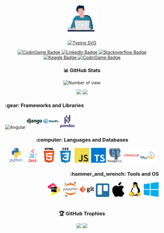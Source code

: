 <div align="center">
  <img src="https://github.com/mendrika261/mendrika261/blob/0295249c0c8a2b47f4cb089603dcd376bae18971/image.png" width="100"/>

[![Typing SVG](https://readme-typing-svg.herokuapp.com?font=Fira+Code&weight=500&size=18&duration=3000&pause=1000&center=true&vCenter=true&width=700&height=40&lines=Hi+%F0%9F%98%80!+I'm+Mendrika+from+Madagascar;Feel+free+to+explore+my+projects+%F0%9F%A7%AD;Reach+out+for+any+collaborations+%F0%9F%91%A5.+)](https://git.io/typing-svg)
  
  <div>
    <a href="https://m.me/ramialison.mendrika">
      <img src="https://img.shields.io/badge/Messenger-006AFF?logo=messenger&logoColor=white" alt="CodinGame Badge"/>
    </a>
    <a href="https://www.linkedin.com/in/mendrika-ramialison/">
      <img src="https://img.shields.io/badge/LinkedIn-blue?logo=linkedin&logoColor=white" alt="LinkedIn Badge"/>
    </a>
    <a href="https://stackoverflow.com/users/20838884/mendrika261">
      <img src="https://img.shields.io/badge/-Stackoverflow-FE7A16?logo=stack-overflow&logoColor=white" alt="Stackoverflow Badge"/>
    </a>
    <a href="https://www.kaggle.com/mendrikaramialison">
      <img src="https://img.shields.io/badge/Kaggle-20BEFF?logo=kaggle&logoColor=white" alt="Kaggle Badge"/>
    </a>
    <a href="https://www.codingame.com/profile/e450782bf1927d09b7dc86c74b01ceff9245684">
      <img src="https://img.shields.io/badge/CodinGame-ffd200?logo=codingame&logoColor=black" alt="CodinGame Badge"/>
    </a>
  </div>
  
</div>

<div align="center">
  <h3>📊 GitHub Stats</h3>

  <img src="https://komarev.com/ghpvc/?username=mendrika261&color=red&style=flat" alt="Number of view"/>

[![](https://github-readme-streak-stats.herokuapp.com/?user=mendrika261&theme=dracula&hide_border=false#gh-dark-mode-only)](https://github-readme-streak-stats.herokuapp.com/?user=mendrika261&theme=tokyonight&hide_border=false#gh-dark-mode-only)
[![](https://github-readme-streak-stats.herokuapp.com/?user=mendrika261&theme=adluin#gh-light-mode-only)](https://github-readme-streak-stats.herokuapp.com/?user=mendrika261&theme=tokyolight&hide_border=false#gh-light-mode-only)

</div>

<div>
  <div align="left">
    <h3>:gear: Frameworks and  Libraries</h3>
    <img src="https://angular.io/assets/images/logos/angular/angular.svg" title="Angular" alt="Angular" width="50" height="50"/>
    <img src="https://github.com/devicons/devicon/blob/master/icons/django/django-plain-wordmark.svg" title="Django" alt="Django" width="50" height="50"/>
    <img src="https://github.com/devicons/devicon/blob/master/icons/numpy/numpy-original-wordmark.svg" title="Numpy" alt="Numpy" width="50" height="50"/>
    <img src="https://github.com/devicons/devicon/blob/master/icons/pandas/pandas-original-wordmark.svg" title="Pandas" alt="Pandas" width="50" height="50"/>
  </div>
  <div align="center">
    <h3>:computer: Languages and Databases</h3>
    <img src="https://github.com/devicons/devicon/blob/master/icons/python/python-original-wordmark.svg" title="Python" alt="Python" width="50" height="50"/>
    <img src="https://github.com/devicons/devicon/blob/master/icons/java/java-original-wordmark.svg" title="Java" alt="Java" width="50" height="50"/>
    <img src="https://github.com/devicons/devicon/blob/master/icons/html5/html5-original-wordmark.svg" title="Java" alt="Java" width="50" height="50"/>
    <img src="https://github.com/devicons/devicon/blob/master/icons/css3/css3-original-wordmark.svg" title="Java" alt="Java" width="50" height="50"/>
    <img src="https://github.com/devicons/devicon/blob/master/icons/javascript/javascript-original.svg" title="Java" alt="Java" width="50" height="50"/>
    <img src="https://github.com/devicons/devicon/blob/master/icons/typescript/typescript-original.svg" title="Java" alt="Java" width="50" height="50"/>
    <span> </span>
    <img src="https://github.com/devicons/devicon/blob/master/icons/postgresql/postgresql-original-wordmark.svg" title="Java" alt="Java" width="50" height="50"/>
    <img src="https://github.com/devicons/devicon/blob/master/icons/oracle/oracle-original.svg" title="Java" alt="Java" width="50" height="50"/>
    <img src="https://github.com/devicons/devicon/blob/master/icons/mysql/mysql-original-wordmark.svg" title="Java" alt="Java" width="50" height="50"/>
  </div>
  <div align="right">
    <h3>:hammer_and_wrench: Tools and OS</h3>
    <img src="https://github.com/devicons/devicon/blob/master/icons/jetbrains/jetbrains-original.svg" title="Jetbrains IDE" alt="Jetbrains IDE" width="50" height="50"/>
    <img src="https://github.com/devicons/devicon/blob/master/icons/jupyter/jupyter-original-wordmark.svg" title="Jypyter Notebook" alt="Jupyter Notebook" width="50" height="50"/>
    <img src="https://github.com/devicons/devicon/blob/master/icons/git/git-original-wordmark.svg" title="Git" alt="Git" width="50" height="50"/>
    <img src="https://github.com/devicons/devicon/blob/master/icons/trello/trello-plain.svg" title="Trello" alt="Trello" width="45" height="45"/>
    <span> </span>
    <img src="https://github.com/devicons/devicon/blob/master/icons/apple/apple-original.svg" title="Trello" alt="Trello" width="50" height="50"/>
    <img src="https://github.com/devicons/devicon/blob/master/icons/linux/linux-original.svg" title="Trello" alt="Trello" width="50" height="50"/>
    <img src="https://github.com/devicons/devicon/blob/master/icons/windows8/windows8-original.svg" title="Trello" alt="Trello" width="50" height="50"/>
  </div>
</div>

<br>

<div align="center">
  <h3>🏆 GitHub Trophies</h3>

[![](https://github-profile-trophy.vercel.app/?username=mendrika261&theme=dracula&no-frame=false&no-bg=false&margin-w=4#gh-dark-mode-only)](https://github-profile-trophy.vercel.app/?username=mendrika261&theme=tokyonight&no-frame=false&no-bg=false&margin-w=4#gh-dark-mode-only)
[![](https://github-profile-trophy.vercel.app/?username=mendrika261&theme=adluin&no-frame=false&no-bg=true&margin-w=4#gh-light-mode-only)](https://github-profile-trophy.vercel.app/?username=mendrika261&theme=tokyolight&no-frame=false&no-bg=false&margin-w=4#gh-light-mode-only)

</div>
